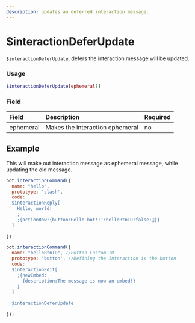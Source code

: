 ```yaml
---
description: updates an deferred interaction message.
---
```


# $interactionDeferUpdate

`$interactionDeferUpdate`, defers the interaction message will be updated. 

### Usage 

```php
$interactionDeferUpdate[ephemeral?]
```

### Field

| Field | Description | Required |
| :--- | :--- | :--- |
| ephemeral | Makes the interaction ephemeral | no |

## Example

This will make out interaction message as ephemeral message, while updating the old message.

```javascript
bot.interactionCommand({
  name: "hello",
  prototype: 'slash',
  code: `
  $interactionReply[
    Hello, world!
    ;
    ;{actionRow:{button:Hello bot!:1:helloBtnID:false:👋}}
  ]
  `
});

bot.interactionCommand({
  name: "helloBtnID", //Button Custom ID
  prototype: 'button', //Defining the interaction is the button
  code: `
  $interactionEdit[
    ;{newEmbed:
      {description:The message is now an embed!}
    }
  ]
  
  $interactionDeferUpdate
  `
});
```

